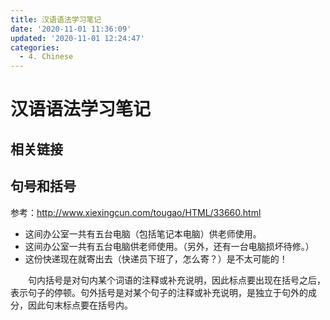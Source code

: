 ```yaml
---
title: 汉语语法学习笔记
date: '2020-11-01 11:36:09'
updated: '2020-11-01 12:24:47'
categories:
  - 4. Chinese
---
```

# 汉语语法学习笔记

## 相关链接

## 句号和括号

参考：<http://www.xiexingcun.com/tougao/HTML/33660.html>

- 这间办公室一共有五台电脑（包括笔记本电脑）供老师使用。
- 这间办公室一共有五台电脑供老师使用。（另外，还有一台电脑损坏待修。）
- 这份快递现在就寄出去（快递员下班了，怎么寄？）是不太可能的！

　　句内括号是对句内某个词语的注释或补充说明，因此标点要出现在括号之后，表示句子的停顿。句外括号是对某个句子的注释或补充说明，是独立于句外的成分，因此句末标点要在括号内。
